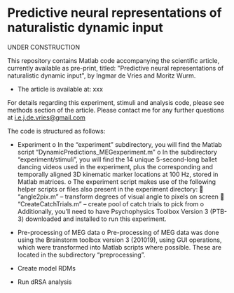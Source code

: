 # Predictive neural representations of naturalistic dynamic input

UNDER CONSTRUCTION

This repository contains Matlab code accompanying the scientific article, currently available as pre-print, titled: "Predictive neural representations of naturalistic dynamic input", by Ingmar de Vries and Moritz Wurm. 

  -	The article is available at: xxx

For details regarding this experiment, stimuli and analysis code, please see methods section of the article. Please contact me for any further questions at i.e.j.de.vries@gmail.com

The code is structured as follows:

  -	Experiment
    o	In the “experiment” subdirectory, you will find the Matlab script “DynamicPredictions_MEGexperiment.m” 
    o	In the subdirectory “experiment/stimuli”, you will find the 14 unique 5-second-long ballet dancing videos used in the experiment, plus the corresponding and temporally aligned 3D kinematic marker locations at 100 Hz, stored in Matlab matrices. 
    o	The experiment script makes use of the following helper scripts or files also present in the experiment directory:
      	“angle2pix.m” – transform degrees of visual angle to pixels on screen
      	“CreateCatchTrials.m” – create pool of catch trials to pick from
    o	Additionally, you’ll need to have Psychophysics Toolbox Version 3 (PTB-3) downloaded and installed to run this experiment. 

  -	Pre-processing of MEG data
    o	Pre-processing of MEG data was done using the Brainstorm toolbox version 3 (201019), using GUI operations, which were transformed into Matlab scripts where possible. These are located in the subdirectory “preprocessing”.

  -	Create model RDMs

-	Run dRSA analysis

